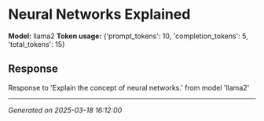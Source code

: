 # Neural Networks Explained

**Model:** llama2
**Token usage:** {'prompt_tokens': 10, 'completion_tokens': 5, 'total_tokens': 15}

## Response

Response to 'Explain the concept of neural networks.' from model 'llama2'

---
*Generated on 2025-03-18 16:12:00*